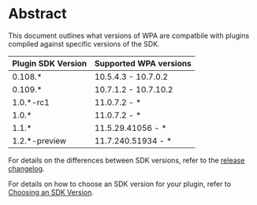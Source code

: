 # Abstract
This document outlines what versions of WPA are compatbile with plugins compiled against specific versions of the SDK.

| Plugin SDK Version | Supported WPA versions |
| ------------------ | ---------------------- |
| 0.108.*            | 10.5.4.3 - 10.7.0.2    |
| 0.109.*            | 10.7.1.2 - 10.7.10.2   |
| 1.0.*-rc1          | 11.0.7.2 - *           |
| 1.0.*              | 11.0.7.2 - *           |
| 1.1.*              | 11.5.29.41056 - *      |
| 1.2.*-preview      | 11.7.240.51934 - *     |

For details on the differences between SDK versions, refer to the [release changelog](https://github.com/microsoft/microsoft-performance-toolkit-sdk/releases).

For details on how to choose an SDK version for your plugin, refer to [Choosing an SDK Version](./Choosing-SDK-Version.md).